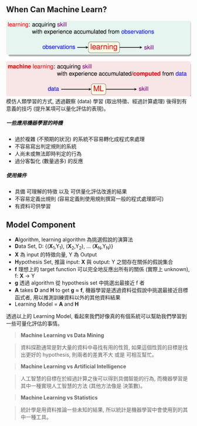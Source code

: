 ## When Can Machine Learn?
![](learn.jpg)
模仿人類學習的方式, 透過觀察 (data) 學習 (取出特徵、經過計算處理) 後得到有意義的技巧 (提升某項可以量化評估的表現)。

##### 一些應用機器學習的時機
* 過於複雜 (不預期的狀況) 的系統不容易轉化成程式來處理
* 不容易寫出判定規則的系統
* 人尚未或無法即時判定的行為
* 過分客製化 (數量過多) 的反應

##### 使用條件
* 具備 可理解的特徵 以及 可供量化評估改進的結果
* 不容易定義出規則 (容易定義則使用規則撰寫一般的程式處理即可)
* 有資料可供學習

## Model Component
* **A**lgorithm, learning algorithm 為挑選假說的演算法
* **D**ata Set, D: {(**X**<sub>1</sub>,Y<sub>1</sub>), (**X**<sub>2</sub>,Y<sub>2</sub>), ... (**X**<sub>N</sub>,Y<sub>N</sub>)}
* **X** 為 input 的特徵向量, Y 為 Output
* **H**ypothesis Set, 推論 input: **X** 與 output: Y 之間存在關係的假說集合
* **f** 理想上的 target function 可以完全地反應出所有的關係 (實際上 unknown), f: **X** → Y
* **g** 透過 algorithm 從 hypothesis set 中挑選出最接近 f 者
* **A** takes **D** and **H** to get **g** ≈ **f**, 機器學習是透過資料從假說中挑選最接近目標函式者, 用以推測訓練資料以外的其他資料結果
* Learning Model = **A** and **H**

透過以上的 Learning Model, 看起來我們好像真的有個系統可以幫助我們學習到一些可量化評估的事情。

> **Machine Learning vs Data Mining**

> 資料探勘通常是對大量的資料中尋找有用的性質, 如果這個性質的目標是找出更好的 hypothesis, 則兩者的差異不大 或是 可相互幫忙。

> **Machine Learning vs Artificial Intelligence**

> 人工智慧的目標在於經過計算之後可以得到具備智能的行為, 而機器學習是其中一種實現人工智慧的方法 (其他方法像是 決策數)。

> **Machine Learning vs Statistics**

> 統計學是用資料推論一些未知的結果, 所以統計是機器學習中會使用到的其中一種工具。